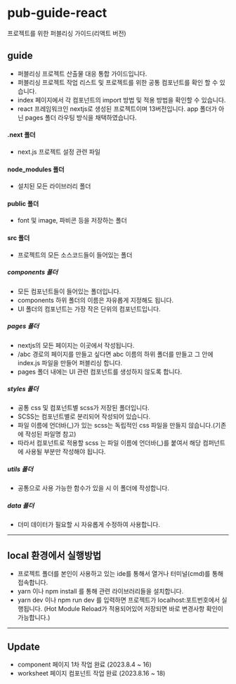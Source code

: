 # pub-guide-react
프로젝트를 위한 퍼블리싱 가이드(리액트 버전)

## guide
- 퍼블리싱 프로젝트 산출물 대응 통합 가이드입니다.
- 퍼블리싱 프로젝트 작업 리스트 및 프로젝트를 위한 공통 컴포넌트를 확인 할 수 있습니다.
- index 페이지에서 각 컴포넌트의 import 방법 및 적용 방법을 확인할 수 있습니다.
- react 프레임워크인 nextjs로 생성된 프로젝트이며 13버전입니다. app 폴더가 아닌 pages 폴더 라우팅 방식을 채택하였습니다.

#### .next 폴더
- next.js 프로젝트 설정 관련 파일

#### node_modules 폴더
- 설치된 모든 라이브러리 폴더

#### public 폴더
- font 및 image, 파비콘 등을 저장하는 폴더

#### src 폴더
- 프로젝트의 모든 소스코드들이 들어있는 폴더

##### components 폴더
- 모든 컴포넌트들이 들어있는 폴더입니다.
- components 하위 폴더의 이름은 자유롭게 지정해도 됩니다.
- UI 폴더의 컴포넌트는 가장 작은 단위의 컴포넌트입니다. 

##### pages 폴더
- nextjs의 모든 페이지는 이곳에서 작성됩니다.
- /abc 경로의 페이지를 만들고 싶다면 abc 이름의 하위 폴더를 만들고 그 안에 index.js 파일을 만들어 퍼블리싱 합니다.
- pages 폴더 내에는 UI 관련 컴포넌트를 생성하지 않도록 합니다.

##### styles 폴더
- 공통 css 및 컴포넌트별 scss가 저장된 폴더입니다.
- SCSS는 컴포넌트별로 분리되어 작성되어 있습니다.
- 파일 이름에 언더바(_)가 있는 scss는 독립적인 css 파일을 만들지 않습니다.(기존에 작성된 파일명 참고)
- 따라서 컴포넌트로 적용할 scss 는 파일 이름에 언더바(_)를 붙여서 해당 컴퍼넌트에 사용될 부분만 작성해야 됩니다.

##### utils 폴더
- 공통으로 사용 가능한 함수가 있을 시 이 폴더에 작성합니다.

##### data 폴더
- 더미 데이터가 필요할 시 자유롭게 수정하여 사용합니다.

-------------------------------------------------------------------------

## local 환경에서 실행방법
- 프로젝트 폴더를 본인이 사용하고 있는 ide를 통해서 열거나 터미널(cmd)를 통해 접속합니다.
- yarn 이나 npm install 를 통해 관련 라이브러리들을 설치합니다.
- yarn dev 이나 npm run dev 를 입력하면 프로젝트가 localhost:포트번호에서 실행됩니다. (Hot Module Reload가 적용되어있어 저장되면 바로 변경사항 확인이 가능합니다.)

-------------------------------------------------------------------------

## Update
- component 페이지 1차 작업 완료 (2023.8.4 ~ 16)
- worksheet 페이지 컴포넌트 작업 완료 (2023.8.16 ~ 18)
